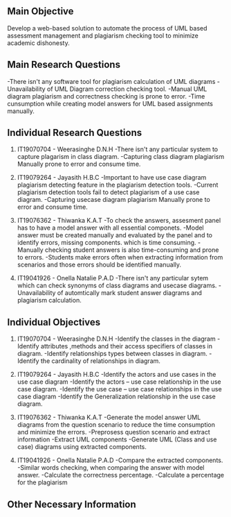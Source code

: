 ## Main Objective

Develop a web-based solution to automate the process of UML based assessment management and plagiarism checking tool to minimize academic dishonesty.

## Main Research Questions

-There isn't any software tool for plagiarism calculation of UML diagrams
-Unavailability of UML Diagram correction checking tool.
-Manual UML diagram plagiarism and correctness checking is prone to error.
-Time cunsumption while creating model answers for UML based assignments manually.

## Individual Research Questions

1. IT19070704 - Weerasinghe D.N.H
    -There isn't any particular system to capture plagarism in class diagram.
    -Capturing class diagram plagiarism Manually prone to error and consume time.
    
2. IT19079264 - Jayasith H.B.C
    -Important to have use case diagram plagiarism detecting feature in the plagiarism detection tools. 
    -Current plagiarism detection tools fail to detect plagiarism of a use case diagram.
    -Capturing usecase diagram plagiarism Manually prone to error and consume time.

3. IT19076362 - Thiwanka K.A.T
    -To check the answers, assesment panel has to have a model answer with all essential componets.
    -Model answer must be created manually and evaluated by the panel and to identify errors, missing components. which is time consuming.
    -Manually checking student answers is also time-consuming and prone to errors.
    -Students make errors often when extracting information from scenarios and those errors should be identified manually.
    
4. IT19041926 - Onella Natalie P.A.D
    -There isn't any particular sytem which  can check synonyms of class diagrams and usecase diagrams.
    -Unavailability of  automtically mark student  answer diagrams and plagiarism calculation.
    
## Individual Objectives

1. IT19070704 - Weerasinghe D.N.H
    -Identify the classes in the diagram
    -Identify attributes ,methods and their access specifiers of classes in diagram.
    -Identify relationships types between classes in diagram.
    -Identify the cardinality of relationships in diagram.

2. IT19079264 - Jayasith H.B.C
    -Identify the actors and use cases in the use case diagram
    -Identify the actors – use case relationship in the use case diagram.
    -Identify the use case – use case relationships in the use case diagram
    -Identify the Generalization relationship in the use case diagram.

3. IT19076362 - Thiwanka K.A.T
    -Generate the model answer UML diagrams from the question scenario to reduce the time consumption and minimize the errors.
    -Preprosess  question scenario and extract information
    -Extract UML components
    -Generate UML (Class and use case) diagrams using extracted components.
    
4. IT19041926 - Onella Natalie P.A.D
    -Compare the extracted components.
    -Similar words checking, when comparing the answer with model answer.
    -Calculate the correctness percentage.
    -Calculate a percentage for the plagiarism
   
## Other Necessary Information
